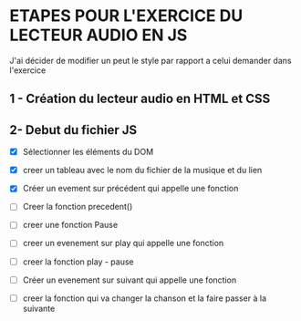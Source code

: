 # ETAPES POUR L'EXERCICE DU LECTEUR AUDIO EN JS 
J'ai décider de modifier un peut le style par rapport a celui demander dans l'exercice 
## 1 - Création du lecteur audio en HTML et CSS

## 2- Debut du fichier JS
 - [x] Sélectionner les éléments du DOM
 - [x] creer un tableau avec le nom du fichier de la musique et du lien
 - [x] Créer un evement sur précédent qui appelle une fonction
 - [ ] Creer la fonction precedent()
 - [ ] creer une fonction Pause 
 - [ ] creer un evenement sur play qui appelle une fonction
 - [ ] creer la fonction play - pause
 - [ ] Créer un evenement sur suivant qui appelle une fonction 
 - [ ] creer la fonction qui va changer la chanson et la faire passer à la suivante 
 